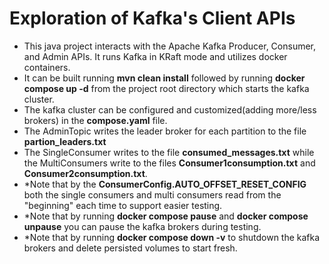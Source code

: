 # Exploration of Kafka's Client APIs

- This java project interacts with the Apache Kafka Producer, Consumer, and Admin APIs. It runs Kafka in KRaft mode and utilizes docker containers.
- It can be built running **mvn clean install** followed by running **docker compose up -d** from the project root directory which starts the kafka cluster.
- The kafka cluster can be configured and customized(adding more/less brokers) in the **compose.yaml** file.
- The AdminTopic writes the leader broker for each partition to the file **partion_leaders.txt**
- The SingleConsumer writes to the file **consumed_messages.txt** while the MultiConsumers write to the files **Consumer1consumption.txt** and **Consumer2consumption.txt**.
- *Note that by the **ConsumerConfig.AUTO_OFFSET_RESET_CONFIG** both the single consumers and multi consumers read from the "beginning" each time to support easier testing.
- *Note that by running **docker compose pause** and **docker compose unpause** you can pause the kafka brokers during testing.
- *Note that by running **docker compose down -v** to shutdown the kafka brokers and delete persisted volumes to start fresh.
